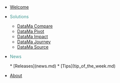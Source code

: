* [Welcome](README.md)

* <p style="color:#429893;"> Solutions </p>

    * [DataMa Compare](compare/compare.md)
    * [DataMa Pivot](pivot/pivot.md)
    * [DataMa Impact](impact/impact.md)
    * [DataMa Journey](journey/journey.md)
    * [DataMa Source](source/source.md)

* <p style="color:#429893;"> News </p>
  * [Releases](news.md)
  * [Tips](tip_of_the_week.md)

* [About](https://datama.fr)
